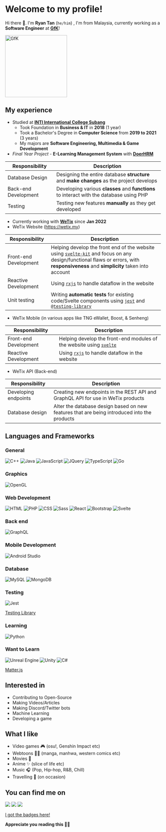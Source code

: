 # Welcome to my profile!
Hi there 👋. I'm **Ryan Tan** (`he/him`) , I'm from Malaysia, currently working as a **Software Engineer** at **[GfK](https://www.gfk.com/)**!

[<img src="https://upload.wikimedia.org/wikipedia/commons/thumb/d/da/GfK_%28Unternehmen%29_2019_logo.svg/1200px-GfK_%28Unternehmen%29_2019_logo.svg.png" alt="GfK" width="200px">](https://www.gfk.com/)
## My experience
- Studied at **[INTI International College Subang](https://newinti.edu.my/)**
    - Took Foundation in **Business & IT** in **2018** (1 year)
    - Took a Bachelor's Degree in **Computer Science** from **2019 to 2021** (3 years)
    - My majors are **Software Engineering, Multimedia & Game Development**
- *Final Year Project* - **E-Learning Management System** with **[DoerHRM](https://www.doerhrm.com/)**

Responsibility | Description
------------ | -------------
Database Design | Designing the entire database **structure** and **make changes** as the project develops
Back-end Development | Developing various **classes** and **functions** to interact with the database using PHP
Testing | Testing new features **manually** as they get developed

- Currently working with **[WeTix](https://github.com/wetix)** since **Jan 2022**
- WeTix Website (https://wetix.my)

Responsibility | Description
------------ | -------------
Front-end Development | Helping develop the front end of the website using [`svelte-kit`](https://kit.svelte.dev/) and focus on any design/functional flaws or errors, with **responsiveness** and **simplicity** taken into account
Reactive Development | Using [`rxjs`](https://rxjs.dev/) to handle dataflow in the website
Unit testing | Writing **automatic tests** for existing code/Svelte components using [`jest`](https://jestjs.io/) and [`@testing-library`](https://testing-library.com/)

- WeTix Mobile (in various apps like TNG eWallet, Boost, & Senheng)

Responsibility | Description
------------ | -------------
Front-end Development | Helping develop the front-end modules of the website using [`svelte`](https://svelte.dev/)
Reactive Development | Using [`rxjs`](https://rxjs.dev/) to handle dataflow in the website

- WeTix API (Back-end)

Responsibility | Description
------------ | -------------
Developing endpoints | Creating new endpoints in the REST API and GraphQL API for use in WeTix products
Database design | Alter the database design based on new features that are being introduced into the products

## Languages and Frameworks
### General
![C++](https://img.shields.io/badge/C%2B%2B-00599C?style=for-the-badge&logo=c%2B%2B&logoColor=white)
![Java](https://img.shields.io/badge/Java-ED8B00?style=for-the-badge&logo=java&logoColor=white)
![JavaScript](https://img.shields.io/badge/JavaScript-323330?style=for-the-badge&logo=javascript&logoColor=F7DF1E)
![JQuery](https://img.shields.io/badge/jQuery-0769AD?style=for-the-badge&logo=jquery&logoColor=white)
![TypeScript](https://img.shields.io/badge/TypeScript-007ACC?style=for-the-badge&logo=typescript&logoColor=white)
![Go](https://img.shields.io/badge/Go-00ADD8?style=for-the-badge&logo=go&logoColor=white)

### Graphics
![OpenGL](https://img.shields.io/badge/OpenGL-FFFFFF?style=for-the-badge&logo=opengl)

### Web Development
![HTML](https://img.shields.io/badge/HTML5-E34F26?style=for-the-badge&logo=html5&logoColor=white)
![PHP](https://img.shields.io/badge/PHP-777BB4?style=for-the-badge&logo=php&logoColor=white)
![CSS](https://img.shields.io/badge/CSS3-1572B6?style=for-the-badge&logo=css3&logoColor=white)
![Sass](https://img.shields.io/badge/Sass-CC6699?style=for-the-badge&logo=sass&logoColor=white)
![React](https://img.shields.io/badge/React-20232A?style=for-the-badge&logo=react&logoColor=61DAFB)
![Bootstrap](https://img.shields.io/badge/Bootstrap-563D7C?style=for-the-badge&logo=bootstrap&logoColor=white)
![Svelte](https://img.shields.io/badge/Svelte-4A4A55?style=for-the-badge&logo=svelte&logoColor=FF3E00)

### Back end
![GraphQL](https://img.shields.io/badge/GraphQl-E10098?style=for-the-badge&logo=graphql&logoColor=white)

### Mobile Development
![Android Studio](https://img.shields.io/badge/Android_Studio-3DDC84?style=for-the-badge&logo=android-studio&logoColor=white)

### Database
![MySQL](https://img.shields.io/badge/MySQL-005C84?style=for-the-badge&logo=mysql&logoColor=white)
![MongoDB](https://img.shields.io/badge/MongoDB-4EA94B?style=for-the-badge&logo=mongodb&logoColor=white)

### Testing
![Jest](https://img.shields.io/badge/Jest-C21325?style=for-the-badge&logo=jest&logoColor=white)

[Testing Library](https://testing-library.com/)

### Learning
![Python](https://img.shields.io/badge/Python-FFD43B?style=for-the-badge&logo=python&logoColor=blue)

### Want to Learn
![Unreal Engine](https://img.shields.io/badge/-Unreal%20Engine-313131?style=for-the-badge&logo=unreal-engine&logoColor=white)
![Unity](https://img.shields.io/badge/Unity-100000?style=for-the-badge&logo=unity&logoColor=white)
![C#](https://img.shields.io/badge/C%23-239120?style=for-the-badge&logo=c-sharp&logoColor=white)

[Matter.js](https://brm.io/matter-js/)

## Interested in
- Contributing to Open-Source
- Making Videos/Articles
- Making Discord/Twitter bots
- Machine Learning
- Developing a game

## What I like
- Video games 🎮 (osu!, Genshin Impact etc)
- Webtoons 📱📖 (manga, manhwa, western comics etc)
- Movies 🍿
- Anime ✨ (slice of life etc)
- Music 🎧 (Pop, Hip-hop, R&B, Chill)
- Travelling 🚗 (on occasion) 

## You can find me on

[<img src="https://img.shields.io/badge/Twitter-1DA1F2?style=for-the-badge&logo=twitter&logoColor=white"/>](https://twitter.com/survonline)
[<img src="https://img.shields.io/badge/Medium-12100E?style=for-the-badge&logo=medium&logoColor=white" />](https://ryantanrk.medium.com/)
[<img src="https://img.shields.io/badge/LinkedIn-0077B5?style=for-the-badge&logo=linkedin&logoColor=white"/>](https://www.linkedin.com/in/ryantanrk/)

[I got the badges here!](https://github.com/alexandresanlim/Badges4-README.md-Profile)

**Appreciate you reading this 🙇‍♂️**

<!--
**ryantanrk/ryantanrk** is a ✨ _special_ ✨ repository because its `README.md` (this file) appears on your GitHub profile.

Here are some ideas to get you started:

- 🔭 I’m currently working on ...
- 🌱 I’m currently learning ...
- 👯 I’m looking to collaborate on ...
- 🤔 I’m looking for help with ...
- 💬 Ask me about ...
- 📫 How to reach me: ...
- 😄 Pronouns: ...
- ⚡ Fun fact: ...
-->
